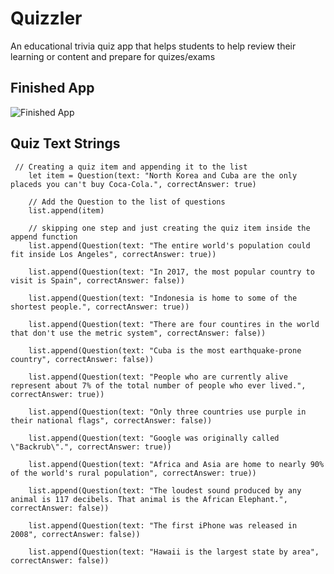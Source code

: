 

#  Quizzler

An educational trivia quiz app that helps students to help review their learning or content and prepare for quizes/exams 



## Finished App
![Finished App](https://github.com/GavinWon/Quizzer/quizzer.gif)




## Quiz Text Strings

     // Creating a quiz item and appending it to the list
        let item = Question(text: "North Korea and Cuba are the only placeds you can't buy Coca-Cola.", correctAnswer: true)
        
        // Add the Question to the list of questions
        list.append(item)
        
        // skipping one step and just creating the quiz item inside the append function
        list.append(Question(text: "The entire world's population could fit inside Los Angeles", correctAnswer: true))
        
        list.append(Question(text: "In 2017, the most popular country to visit is Spain", correctAnswer: false))
        
        list.append(Question(text: "Indonesia is home to some of the shortest people.", correctAnswer: true))
        
        list.append(Question(text: "There are four countires in the world that don't use the metric system", correctAnswer: false))
        
        list.append(Question(text: "Cuba is the most earthquake-prone country", correctAnswer: false))
        
        list.append(Question(text: "People who are currently alive represent about 7% of the total number of people who ever lived.", correctAnswer: true))
        
        list.append(Question(text: "Only three countries use purple in their national flags", correctAnswer: false))
        
        list.append(Question(text: "Google was originally called \"Backrub\".", correctAnswer: true))
        
        list.append(Question(text: "Africa and Asia are home to nearly 90% of the world's rural population", correctAnswer: true))
        
        list.append(Question(text: "The loudest sound produced by any animal is 117 decibels. That animal is the African Elephant.", correctAnswer: false))
        
        list.append(Question(text: "The first iPhone was released in 2008", correctAnswer: false))
        
        list.append(Question(text: "Hawaii is the largest state by area", correctAnswer: false))


